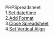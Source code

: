 PHPSpreadsheet <br>
1.<a href='https://www.geeksforgeeks.org/php-spreadsheet-setting-a-date-and-or-time-value-in-a-cell/'>Set date/time</a>
<br>
2.<a href='https://www.geeksforgeeks.org/php-spreadsheet_excel_writer-addformat-function/'>Add Format</a>
<br>
3.<a href='https://www.geeksforgeeks.org/php-spreadsheet_excel_writer-close-function/'>Close Spreadsheet</a>
<br>
4.<a href='https://www.geeksforgeeks.org/php-spreadsheet_excel_writer-setvalign-function/'>Set Vertical Align</a>
<br>
